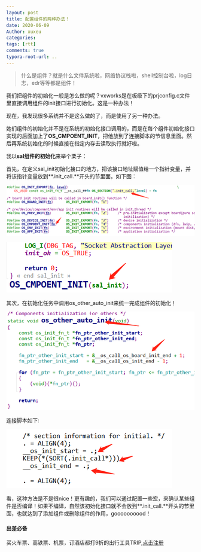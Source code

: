 ```yaml
---
layout: post
title: 配置组件的两种办法！
date: 2020-06-09
Author: xuxeu
categories: 
tags: [rtt]
comments: true
typora-root-url: ..
---
```


> 什么是组件？就是什么文件系统啦，网络协议栈啦，shell控制台啦，log日志，edr等等都是组件！

我们把组件的初始化一般是怎么做的呢？vxworks是在板级下的prjconfig.c文件里直接调用组件的init接口进行初始化。这是一种办法！

现在，我发现很多系统并不是这么做的了，而是使用了另一种办法。

她们组件的初始化并不是在系统的初始化接口调用的，而是在每个组件初始化接口实现的后面加上了**OS_CMPOENT_INIT**，把他放到了连接脚本的节信息里面。然后再系统初始化的时候直接在指定内存去读取执行就好啦。

我以**sal组件的初始化**来举个栗子：

首先，在定义sal_init初始化接口的地方，把该接口地址赋值给一个指针变量，并将该指针变量放到**.init_call.**开头的节里面。如下图：

![1](/images/2020-06-09-componet/1.png)

![2](/images/2020-06-09-componet/2.png)

其次，在初始化任务中调用os_other_auto_init来统一完成组件的初始化！

![3](/images/2020-06-09-componet/3.png)

连接脚本如下:

![4](/images/2020-06-09-componet/4.png)

看，这种方法是不是很nice！更有趣的，我们可以通过配置一些宏，来确认某些组件是否编译！如果不编译，自然该初始化接口就不会放到**.init_call.**开头的节里面，也就达到了添加组件或删除组件的作用，goooooooood！

#### 出差必备

买火车票、高铁票、机票，订酒店都打9折的出行工具TRIP,[点击注册](https://h5.itrip.world/#/register/6tpd1Z)